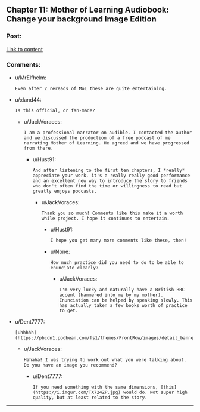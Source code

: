 ## Chapter 11: Mother of Learning Audiobook: Change your background Image Edition

### Post:

[Link to content](https://voraces.podbean.com/e/chapter-11-mother-of-learning-audiobook/)

### Comments:

- u/MrElfhelm:
  ```
  Even after 2 rereads of MoL these are quite entertaining.
  ```

- u/xland44:
  ```
  Is this official, or fan-made?
  ```

  - u/JackVoraces:
    ```
    I am a professional narrator on audible. I contacted the author and we discussed the production of a free podcast of me narrating Mother of Learning. He agreed and we have progressed from there.
    ```

    - u/Hust91:
      ```
      And after listening to the first ten chapters, I *really* appreciate your work, it's a really really good performance and an excellent new way to introduce the story to friends who don't often find the time or willingness to read but greatly enjoys podcasts.
      ```

      - u/JackVoraces:
        ```
        Thank you so much! Comments like this make it a worth while project. I hope it continues to entertain.
        ```

        - u/Hust91:
          ```
          I hope you get many more comments like these, then!
          ```

        - u/None:
          ```
          How much practice did you need to do to be able to enunciate clearly?
          ```

          - u/JackVoraces:
            ```
            I'm very lucky and naturally have a British BBC accent (hammered into me by my mother). Enunciation can be helped by speaking slowly. This has actually taken a few books worth of practice to get.
            ```

- u/Dent7777:
  ```
  [uhhhhh](https://pbcdn1.podbean.com/fs1/themes/FrontRow/images/detail_banner.jpg)
  ```

  - u/JackVoraces:
    ```
    Hahaha! I was trying to work out what you were talking about. Do you have an image you recommend?
    ```

    - u/Dent7777:
      ```
      If you need something with the same dimensions, [this](https://i.imgur.com/TX724ZP.jpg) would do. Not super high quality, but at least related to the story.
      ```

---

